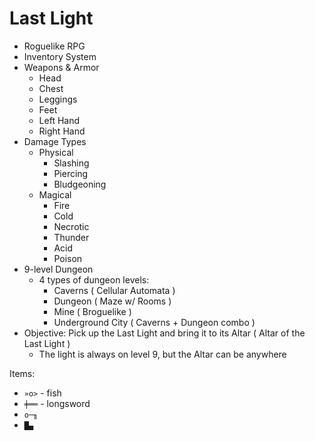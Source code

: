 # Last Light

- Roguelike RPG
- Inventory System
- Weapons & Armor
    - Head
    - Chest
    - Leggings
    - Feet
    - Left Hand
    - Right Hand
- Damage Types
    - Physical
        - Slashing
        - Piercing
        - Bludgeoning
    - Magical
        - Fire
        - Cold
        - Necrotic
        - Thunder
        - Acid
        - Poison
- 9-level Dungeon
    - 4 types of dungeon levels:
        - Caverns ( Cellular Automata )
        - Dungeon ( Maze w/ Rooms )
        - Mine ( Broguelike )
        - Underground City ( Caverns + Dungeon combo )
- Objective: Pick up the Last Light and bring it to its Altar ( Altar of the Last Light )
    - The light is always on level 9, but the Altar can be anywhere

Items:
- `»o>` - fish
- `╪══` - longsword
- `o─╖`
- `█▄`